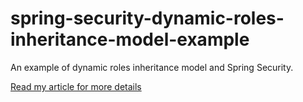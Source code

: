 # spring-security-dynamic-roles-inheritance-model-example
An example of dynamic roles inheritance model and Spring Security.

[Read my article for more details](https://dev.to/kirekov/spring-security-and-non-flat-roles-inheritance-architecture-2a7b)
